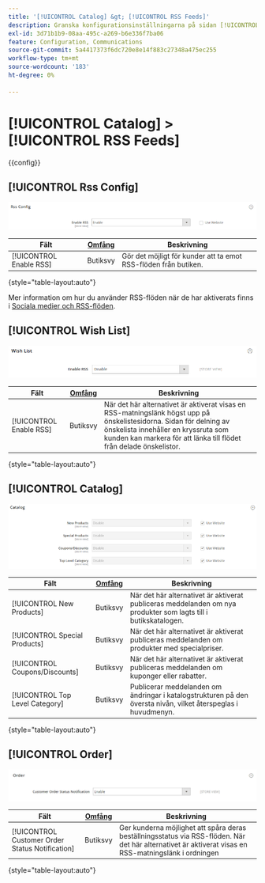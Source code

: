 ```yaml
---
title: '[!UICONTROL Catalog] &gt; [!UICONTROL RSS Feeds]'
description: Granska konfigurationsinställningarna på sidan [!UICONTROL Catalog] &gt; [!UICONTROL RSS Feeds] i Commerce Admin.
exl-id: 3d71b1b9-08aa-495c-a269-b6e336f7ba06
feature: Configuration, Communications
source-git-commit: 5a4417373f6dc720e8e14f883c27348a475ec255
workflow-type: tm+mt
source-wordcount: '183'
ht-degree: 0%

---
```


# [!UICONTROL Catalog] > [!UICONTROL RSS Feeds]

{{config}}

## [!UICONTROL Rss Config]

![RSS-konfiguration](./assets/rss-feeds-rss-config.png)<!-- zoom -->

<!-- [Rss Config](https://experienceleague.adobe.com/sv/docs/commerce-admin/marketing/communications/social-rss) -->

| Fält | [Omfång](../../getting-started/websites-stores-views.md#scope-settings) | Beskrivning |
|--- |--- |--- |
| [!UICONTROL Enable RSS] | Butiksvy | Gör det möjligt för kunder att ta emot RSS-flöden från butiken. |

{style="table-layout:auto"}

Mer information om hur du använder RSS-flöden när de har aktiverats finns i [Sociala medier och RSS-flöden](../../merchandising-promotions/social-rss.md).

## [!UICONTROL Wish List]

![Önsklista](./assets/rss-feeds-wishlist.png)<!-- zoom -->

<!-- [Wish List](https://experienceleague.adobe.com/sv/docs/commerce-admin/stores-sales/shopper-tools/wish-lists/wishlists) -->

| Fält | [Omfång](../../getting-started/websites-stores-views.md#scope-settings) | Beskrivning |
|--- |--- |--- |
| [!UICONTROL Enable RSS] | Butiksvy | När det här alternativet är aktiverat visas en RSS-matningslänk högst upp på önskelistesidorna. Sidan för delning av önskelista innehåller en kryssruta som kunden kan markera för att länka till flödet från delade önskelistor. |

{style="table-layout:auto"}

## [!UICONTROL Catalog]

![Katalog](./assets/rss-feeds-catalog.png)<!-- zoom -->

<!-- [Catalog](https://experienceleague.adobe.com/sv/docs/commerce-admin/catalog/catalog-menu) -->

| Fält | [Omfång](../../getting-started/websites-stores-views.md#scope-settings) | Beskrivning |
|--- |--- |--- |
| [!UICONTROL New Products] | Butiksvy | När det här alternativet är aktiverat publiceras meddelanden om nya produkter som lagts till i butikskatalogen. |
| [!UICONTROL Special Products] | Butiksvy | När det här alternativet är aktiverat publiceras meddelanden om produkter med specialpriser. |
| [!UICONTROL Coupons/Discounts] | Butiksvy | När det här alternativet är aktiverat publiceras meddelanden om kuponger eller rabatter. |
| [!UICONTROL Top Level Category] | Butiksvy | Publicerar meddelanden om ändringar i katalogstrukturen på den översta nivån, vilket återspeglas i huvudmenyn. |

{style="table-layout:auto"}

## [!UICONTROL Order]

![Beställ](./assets/rss-feeds-order.png)<!-- zoom -->

<!-- [Order](https://experienceleague.adobe.com/sv/docs/commerce-admin/stores-sales/order-management/orders/order-status#notification) -->

| Fält | [Omfång](../../getting-started/websites-stores-views.md#scope-settings) | Beskrivning |
|--- |--- |--- |
| [!UICONTROL Customer Order Status Notification] | Butiksvy | Ger kunderna möjlighet att spåra deras beställningsstatus via RSS-flöden. När det här alternativet är aktiverat visas en RSS-matningslänk i ordningen |

{style="table-layout:auto"}
